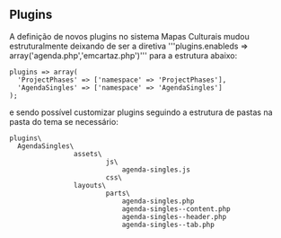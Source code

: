 ## Plugins

A definição de novos plugins no sistema Mapas Culturais mudou estruturalmente deixando de ser a diretiva '''plugins.enableds => array('agenda.php','emcartaz.php')''' para a estrutura abaixo:

```
plugins => array(
  'ProjectPhases' => ['namespace' => 'ProjectPhases'],
  'AgendaSingles' => ['namespace' => 'AgendaSingles']
);
```

e sendo possível customizar plugins seguindo a estrutura de pastas na pasta do tema se necessário:

```
plugins\
  AgendaSingles\
                assets\
                        js\
                            agenda-singles.js
                        css\
                layouts\
                        parts\
                            agenda-singles.php
                            agenda-singles--content.php
                            agenda-singles--header.php
                            agenda-singles--tab.php
```
